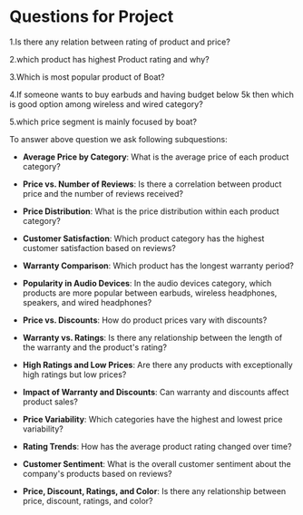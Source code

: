 # Questions for Project
1.Is there any relation between rating of product and price?

2.which product has highest Product rating and why?

3.Which is most popular product of Boat?

4.If someone wants to buy earbuds and having budget below 5k then which is good option among wireless and wired category?

5.which price segment is mainly focused by boat?


To answer above question we ask following subquestions: 

- **Average Price by Category**: What is the average price of each product category?
  
- **Price vs. Number of Reviews**: Is there a correlation between product price and the number of reviews received?

- **Price Distribution**: What is the price distribution within each product category?

- **Customer Satisfaction**: Which product category has the highest customer satisfaction based on reviews?

- **Warranty Comparison**: Which product has the longest warranty period?

- **Popularity in Audio Devices**: In the audio devices category, which products are more popular between earbuds, wireless headphones, speakers, and wired headphones?

- **Price vs. Discounts**: How do product prices vary with discounts?

- **Warranty vs. Ratings**: Is there any relationship between the length of the warranty and the product's rating?

- **High Ratings and Low Prices**: Are there any products with exceptionally high ratings but low prices?

- **Impact of Warranty and Discounts**: Can warranty and discounts affect product sales?

- **Price Variability**: Which categories have the highest and lowest price variability?

- **Rating Trends**: How has the average product rating changed over time?

- **Customer Sentiment**: What is the overall customer sentiment about the company's products based on reviews?

- **Price, Discount, Ratings, and Color**: Is there any relationship between price, discount, ratings, and color?

